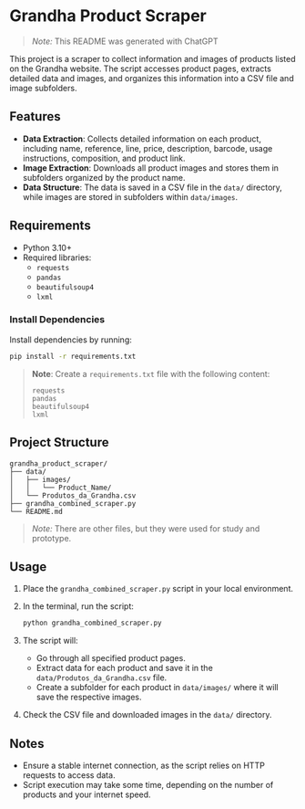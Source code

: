 # Grandha Product Scraper

> _Note:_ This README was generated with ChatGPT

This project is a scraper to collect information and images of products listed on the Grandha website. The script accesses product pages, extracts detailed data and images, and organizes this information into a CSV file and image subfolders.

## Features

- **Data Extraction**: Collects detailed information on each product, including name, reference, line, price, description, barcode, usage instructions, composition, and product link.
- **Image Extraction**: Downloads all product images and stores them in subfolders organized by the product name.
- **Data Structure**: The data is saved in a CSV file in the `data/` directory, while images are stored in subfolders within `data/images`.

## Requirements

- Python 3.10+
- Required libraries:
  - `requests`
  - `pandas`
  - `beautifulsoup4`
  - `lxml`

### Install Dependencies

Install dependencies by running:

```bash
pip install -r requirements.txt
```

> **Note**: Create a `requirements.txt` file with the following content:
>
> ```
> requests
> pandas
> beautifulsoup4
> lxml
> ```

## Project Structure

```plaintext
grandha_product_scraper/
├── data/
│   ├── images/
│   │   └── Product_Name/
│   └── Produtos_da_Grandha.csv
├── grandha_combined_scraper.py
└── README.md
```

> _Note:_ There are other files, but they were used for study and prototype.

## Usage

1. Place the `grandha_combined_scraper.py` script in your local environment.
2. In the terminal, run the script:

   ```bash
   python grandha_combined_scraper.py
   ```

3. The script will:

   - Go through all specified product pages.
   - Extract data for each product and save it in the `data/Produtos_da_Grandha.csv` file.
   - Create a subfolder for each product in `data/images/` where it will save the respective images.

4. Check the CSV file and downloaded images in the `data/` directory.

## Notes

- Ensure a stable internet connection, as the script relies on HTTP requests to access data.
- Script execution may take some time, depending on the number of products and your internet speed.
